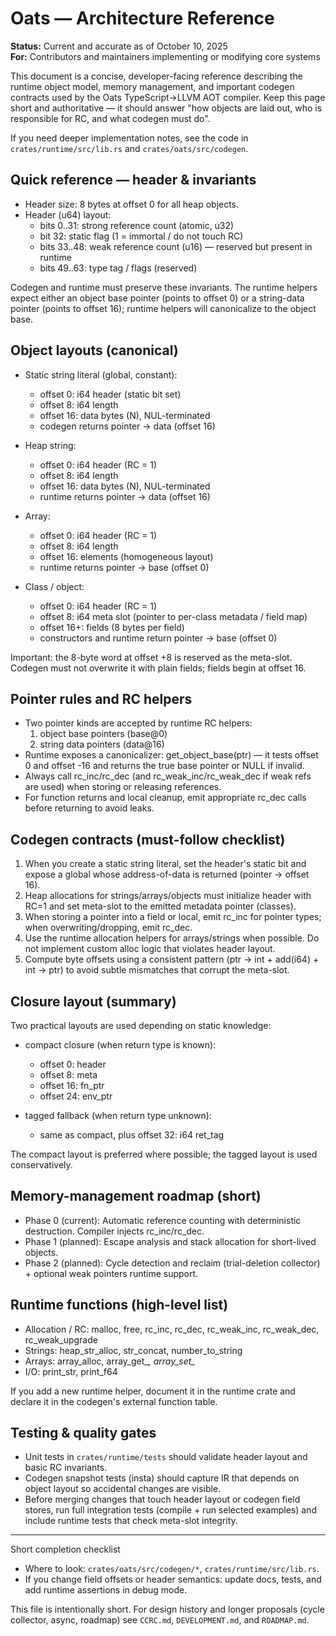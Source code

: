 # Oats — Architecture Reference

**Status:** Current and accurate as of October 10, 2025  
**For:** Contributors and maintainers implementing or modifying core systems

This document is a concise, developer-facing reference describing the runtime object model, memory management, and important codegen contracts used by the Oats TypeScript→LLVM AOT compiler. Keep this page short and authoritative — it should answer "how objects are laid out, who is responsible for RC, and what codegen must do".

If you need deeper implementation notes, see the code in `crates/runtime/src/lib.rs` and `crates/oats/src/codegen`.

## Quick reference — header & invariants

- Header size: 8 bytes at offset 0 for all heap objects.
- Header (u64) layout:
  - bits 0..31: strong reference count (atomic, u32)
  - bit 32: static flag (1 = immortal / do not touch RC)
  - bits 33..48: weak reference count (u16) — reserved but present in runtime
  - bits 49..63: type tag / flags (reserved)

Codegen and runtime must preserve these invariants. The runtime helpers expect either an object base pointer (points to offset 0) or a string-data pointer (points to offset 16); runtime helpers will canonicalize to the object base.

## Object layouts (canonical)

- Static string literal (global, constant):
  - offset 0: i64 header (static bit set)
  - offset 8: i64 length
  - offset 16: data bytes (N), NUL-terminated
  - codegen returns pointer → data (offset 16)

- Heap string:
  - offset 0: i64 header (RC = 1)
  - offset 8: i64 length
  - offset 16: data bytes (N), NUL-terminated
  - runtime returns pointer → data (offset 16)

- Array:
  - offset 0: i64 header (RC = 1)
  - offset 8: i64 length
  - offset 16: elements (homogeneous layout)
  - runtime returns pointer → base (offset 0)

- Class / object:
  - offset 0: i64 header (RC = 1)
  - offset 8: i64 meta slot (pointer to per-class metadata / field map)
  - offset 16+: fields (8 bytes per field)
  - constructors and runtime return pointer → base (offset 0)

Important: the 8-byte word at offset +8 is reserved as the meta-slot. Codegen must not overwrite it with plain fields; fields begin at offset 16.

## Pointer rules and RC helpers

- Two pointer kinds are accepted by runtime RC helpers:
  1) object base pointers (base@0)
  2) string data pointers (data@16)
- Runtime exposes a canonicalizer: get_object_base(ptr) — it tests offset 0 and offset -16 and returns the true base pointer or NULL if invalid.
- Always call rc_inc/rc_dec (and rc_weak_inc/rc_weak_dec if weak refs are used) when storing or releasing references.
- For function returns and local cleanup, emit appropriate rc_dec calls before returning to avoid leaks.

## Codegen contracts (must-follow checklist)

1. When you create a static string literal, set the header's static bit and expose a global whose address-of-data is returned (pointer -> offset 16).
2. Heap allocations for strings/arrays/objects must initialize header with RC=1 and set meta-slot to the emitted metadata pointer (classes).
3. When storing a pointer into a field or local, emit rc_inc for pointer types; when overwriting/dropping, emit rc_dec.
4. Use the runtime allocation helpers for arrays/strings when possible. Do not implement custom alloc logic that violates header layout.
5. Compute byte offsets using a consistent pattern (ptr -> int + add(i64) + int -> ptr) to avoid subtle mismatches that corrupt the meta-slot.

## Closure layout (summary)

Two practical layouts are used depending on static knowledge:

- compact closure (when return type is known):
  - offset 0: header
  - offset 8: meta
  - offset 16: fn_ptr
  - offset 24: env_ptr

- tagged fallback (when return type unknown):
  - same as compact, plus offset 32: i64 ret_tag

The compact layout is preferred where possible; the tagged layout is used conservatively.

## Memory-management roadmap (short)

- Phase 0 (current): Automatic reference counting with deterministic destruction. Compiler injects rc_inc/rc_dec.
- Phase 1 (planned): Escape analysis and stack allocation for short-lived objects.
- Phase 2 (planned): Cycle detection and reclaim (trial-deletion collector) + optional weak pointers runtime support.

## Runtime functions (high-level list)

- Allocation / RC: malloc, free, rc_inc, rc_dec, rc_weak_inc, rc_weak_dec, rc_weak_upgrade
- Strings: heap_str_alloc, str_concat, number_to_string
- Arrays: array_alloc, array_get_*, array_set_*
- I/O: print_str, print_f64

If you add a new runtime helper, document it in the runtime crate and declare it in the codegen's external function table.

## Testing & quality gates

- Unit tests in `crates/runtime/tests` should validate header layout and basic RC invariants.
- Codegen snapshot tests (insta) should capture IR that depends on object layout so accidental changes are visible.
- Before merging changes that touch header layout or codegen field stores, run full integration tests (compile + run selected examples) and include runtime tests that check meta-slot integrity.

---

Short completion checklist

- Where to look: `crates/oats/src/codegen/*`, `crates/runtime/src/lib.rs`.
- If you change field offsets or header semantics: update docs, tests, and add runtime assertions in debug mode.

This file is intentionally short. For design history and longer proposals (cycle collector, async, roadmap) see `CCRC.md`, `DEVELOPMENT.md`, and `ROADMAP.md`.